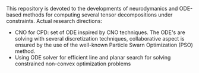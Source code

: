This repository is devoted to the developments of neurodymanics and ODE-based methods for computing several tensor decompositions under constraints.
Actual research directions:
- CNO for CPD: set of ODE inspired by CNO techniques. The ODE's are solving with several discretization techniques, collaborative aspect is ensured by the use of the well-known Particle Swarn Optimization (PSO) method. 
- Using ODE solver for efficient line and planar search for solving constrained non-convex optimization problems
